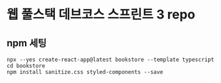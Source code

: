 # 웹 풀스택 데브코스 스프린트 3 repo

## npm 세팅
```
npx --yes create-react-app@latest bookstore --template typescript
cd bookstore
npm install sanitize.css styled-components --save
```

